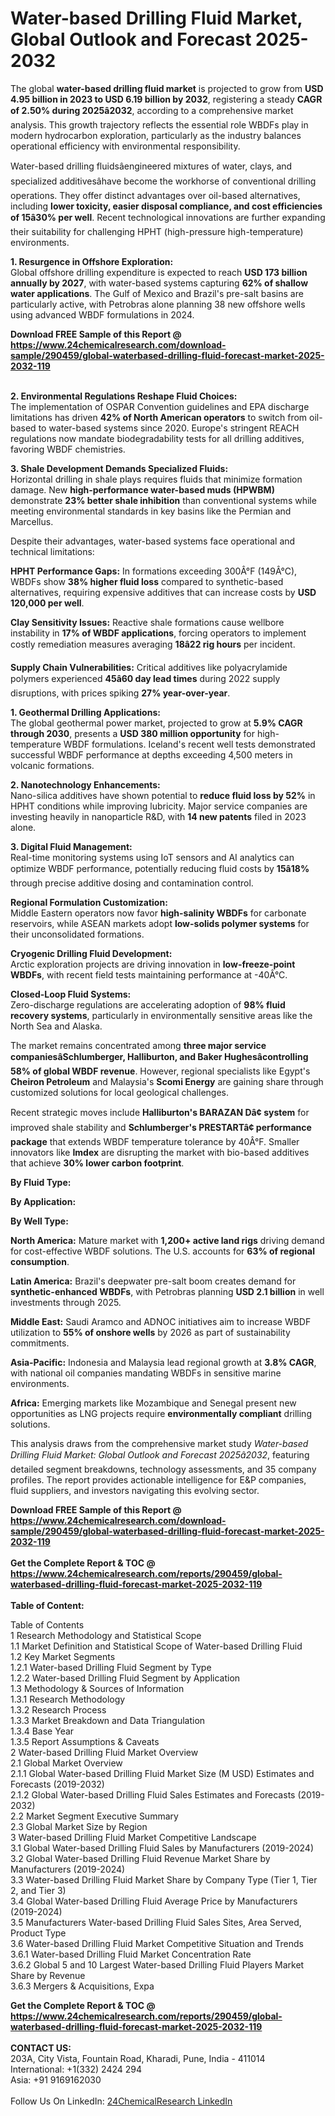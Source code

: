 <h1>Water-based Drilling Fluid Market, Global Outlook and Forecast 2025-2032</h1><p>The global <strong>water-based drilling fluid market</strong> is projected to grow from <strong>USD 4.95 billion in 2023 to USD 6.19 billion by 2032</strong>, registering a steady <strong>CAGR of 2.50% during 2025â2032</strong>, according to a comprehensive market analysis. This growth trajectory reflects the essential role WBDFs play in modern hydrocarbon exploration, particularly as the industry balances operational efficiency with environmental responsibility.</p><p>Water-based drilling fluidsâengineered mixtures of water, clays, and specialized additivesâhave become the workhorse of conventional drilling operations. They offer distinct advantages over oil-based alternatives, including <strong>lower toxicity, easier disposal compliance, and cost efficiencies of 15â30% per well</strong>. Recent technological innovations are further expanding their suitability for challenging HPHT (high-pressure high-temperature) environments.</p><p><strong>1. Resurgence in Offshore Exploration:</strong><br>
Global offshore drilling expenditure is expected to reach <strong>USD 173 billion annually by 2027</strong>, with water-based systems capturing <strong>62% of shallow water applications</strong>. The Gulf of Mexico and Brazil's pre-salt basins are particularly active, with Petrobras alone planning 38 new offshore wells using advanced WBDF formulations in 2024.</p><div><b>Download FREE Sample of this Report @ 
            <a href="https://www.24chemicalresearch.com/download-sample/290459/global-waterbased-drilling-fluid-forecast-market-2025-2032-119">
            https://www.24chemicalresearch.com/download-sample/290459/global-waterbased-drilling-fluid-forecast-market-2025-2032-119</a></b></div><br><p><strong>2. Environmental Regulations Reshape Fluid Choices:</strong><br>
The implementation of OSPAR Convention guidelines and EPA discharge limitations has driven <strong>42% of North American operators</strong> to switch from oil-based to water-based systems since 2020. Europe's stringent REACH regulations now mandate biodegradability tests for all drilling additives, favoring WBDF chemistries.</p><p><strong>3. Shale Development Demands Specialized Fluids:</strong><br>
Horizontal drilling in shale plays requires fluids that minimize formation damage. New <strong>high-performance water-based muds (HPWBM)</strong> demonstrate <strong>23% better shale inhibition</strong> than conventional systems while meeting environmental standards in key basins like the Permian and Marcellus.</p><p>Despite their advantages, water-based systems face operational and technical limitations:</p><p><strong>HPHT Performance Gaps:</strong> In formations exceeding 300Â°F (149Â°C), WBDFs show <strong>38% higher fluid loss</strong> compared to synthetic-based alternatives, requiring expensive additives that can increase costs by <strong>USD 120,000 per well</strong>.</p><p><strong>Clay Sensitivity Issues:</strong> Reactive shale formations cause wellbore instability in <strong>17% of WBDF applications</strong>, forcing operators to implement costly remediation measures averaging <strong>18â22 rig hours</strong> per incident.</p><p><strong>Supply Chain Vulnerabilities:</strong> Critical additives like polyacrylamide polymers experienced <strong>45â60 day lead times</strong> during 2022 supply disruptions, with prices spiking <strong>27% year-over-year</strong>.</p><p><strong>1. Geothermal Drilling Applications:</strong><br>
The global geothermal power market, projected to grow at <strong>5.9% CAGR through 2030</strong>, presents a <strong>USD 380 million opportunity</strong> for high-temperature WBDF formulations. Iceland's recent well tests demonstrated successful WBDF performance at depths exceeding 4,500 meters in volcanic formations.</p><p><strong>2. Nanotechnology Enhancements:</strong><br>
Nano-silica additives have shown potential to <strong>reduce fluid loss by 52%</strong> in HPHT conditions while improving lubricity. Major service companies are investing heavily in nanoparticle R&amp;D, with <strong>14 new patents</strong> filed in 2023 alone.</p><p><strong>3. Digital Fluid Management:</strong><br>
Real-time monitoring systems using IoT sensors and AI analytics can optimize WBDF performance, potentially reducing fluid costs by <strong>15â18%</strong> through precise additive dosing and contamination control.</p><p><strong>Regional Formulation Customization:</strong><br>
    Middle Eastern operators now favor <strong>high-salinity WBDFs</strong> for carbonate reservoirs, while ASEAN markets adopt <strong>low-solids polymer systems</strong> for their unconsolidated formations.</p><p><strong>Cryogenic Drilling Fluid Development:</strong><br>
    Arctic exploration projects are driving innovation in <strong>low-freeze-point WBDFs</strong>, with recent field tests maintaining performance at -40Â°C.</p><p><strong>Closed-Loop Fluid Systems:</strong><br>
    Zero-discharge regulations are accelerating adoption of <strong>98% fluid recovery systems</strong>, particularly in environmentally sensitive areas like the North Sea and Alaska.</p><p>The market remains concentrated among <strong>three major service companiesâSchlumberger, Halliburton, and Baker Hughesâcontrolling 58% of global WBDF revenue</strong>. However, regional specialists like Egypt's <strong>Cheiron Petroleum</strong> and Malaysia's <strong>Scomi Energy</strong> are gaining share through customized solutions for local geological challenges.</p><p>Recent strategic moves include <strong>Halliburton's BARAZAN Dâ¢ system</strong> for improved shale stability and <strong>Schlumberger's PRESTARTâ¢ performance package</strong> that extends WBDF temperature tolerance by 40Â°F. Smaller innovators like <strong>Imdex</strong> are disrupting the market with bio-based additives that achieve <strong>30% lower carbon footprint</strong>.</p><p><strong>By Fluid Type:</strong></p><p><strong>By Application:</strong></p><p><strong>By Well Type:</strong></p><p><strong>North America:</strong> Mature market with <strong>1,200+ active land rigs</strong> driving demand for cost-effective WBDF solutions. The U.S. accounts for <strong>63% of regional consumption</strong>.</p><p><strong>Latin America:</strong> Brazil's deepwater pre-salt boom creates demand for <strong>synthetic-enhanced WBDFs</strong>, with Petrobras planning <strong>USD 2.1 billion</strong> in well investments through 2025.</p><p><strong>Middle East:</strong> Saudi Aramco and ADNOC initiatives aim to increase WBDF utilization to <strong>55% of onshore wells</strong> by 2026 as part of sustainability commitments.</p><p><strong>Asia-Pacific:</strong> Indonesia and Malaysia lead regional growth at <strong>3.8% CAGR</strong>, with national oil companies mandating WBDFs in sensitive marine environments.</p><p><strong>Africa:</strong> Emerging markets like Mozambique and Senegal present new opportunities as LNG projects require <strong>environmentally compliant</strong> drilling solutions.</p><p>This analysis draws from the comprehensive market study <em>Water-based Drilling Fluid Market: Global Outlook and Forecast 2025â2032</em>, featuring detailed segment breakdowns, technology assessments, and 35 company profiles. The report provides actionable intelligence for E&amp;P companies, fluid suppliers, and investors navigating this evolving sector.</p><div><b>Download FREE Sample of this Report @ 
            <a href="https://www.24chemicalresearch.com/download-sample/290459/global-waterbased-drilling-fluid-forecast-market-2025-2032-119">
            https://www.24chemicalresearch.com/download-sample/290459/global-waterbased-drilling-fluid-forecast-market-2025-2032-119</a></b></div><br><div><b>Get the Complete Report & TOC @ 
            <a href="https://www.24chemicalresearch.com/reports/290459/global-waterbased-drilling-fluid-forecast-market-2025-2032-119">
            https://www.24chemicalresearch.com/reports/290459/global-waterbased-drilling-fluid-forecast-market-2025-2032-119</a></b></div><br>
            <b>Table of Content:</b><p>Table of Contents<br />
1 Research Methodology and Statistical Scope<br />
1.1 Market Definition and Statistical Scope of Water-based Drilling Fluid<br />
1.2 Key Market Segments<br />
1.2.1 Water-based Drilling Fluid Segment by Type<br />
1.2.2 Water-based Drilling Fluid Segment by Application<br />
1.3 Methodology & Sources of Information<br />
1.3.1 Research Methodology<br />
1.3.2 Research Process<br />
1.3.3 Market Breakdown and Data Triangulation<br />
1.3.4 Base Year<br />
1.3.5 Report Assumptions & Caveats<br />
2 Water-based Drilling Fluid Market Overview<br />
2.1 Global Market Overview<br />
2.1.1 Global Water-based Drilling Fluid Market Size (M USD) Estimates and Forecasts (2019-2032)<br />
2.1.2 Global Water-based Drilling Fluid Sales Estimates and Forecasts (2019-2032)<br />
2.2 Market Segment Executive Summary<br />
2.3 Global Market Size by Region<br />
3 Water-based Drilling Fluid Market Competitive Landscape<br />
3.1 Global Water-based Drilling Fluid Sales by Manufacturers (2019-2024)<br />
3.2 Global Water-based Drilling Fluid Revenue Market Share by Manufacturers (2019-2024)<br />
3.3 Water-based Drilling Fluid Market Share by Company Type (Tier 1, Tier 2, and Tier 3)<br />
3.4 Global Water-based Drilling Fluid Average Price by Manufacturers (2019-2024)<br />
3.5 Manufacturers Water-based Drilling Fluid Sales Sites, Area Served, Product Type<br />
3.6 Water-based Drilling Fluid Market Competitive Situation and Trends<br />
3.6.1 Water-based Drilling Fluid Market Concentration Rate<br />
3.6.2 Global 5 and 10 Largest Water-based Drilling Fluid Players Market Share by Revenue<br />
3.6.3 Mergers & Acquisitions, Expa</p><div><b>Get the Complete Report & TOC @ 
            <a href="https://www.24chemicalresearch.com/reports/290459/global-waterbased-drilling-fluid-forecast-market-2025-2032-119">
            https://www.24chemicalresearch.com/reports/290459/global-waterbased-drilling-fluid-forecast-market-2025-2032-119</a></b></div><br><b>CONTACT US:</b><br>
            203A, City Vista, Fountain Road, Kharadi, Pune, India - 411014<br>
            International: +1(332) 2424 294<br>
            Asia: +91 9169162030 <br><br>
            Follow Us On LinkedIn: <a href="https://www.linkedin.com/company/24chemicalresearch/">24ChemicalResearch LinkedIn</a>
